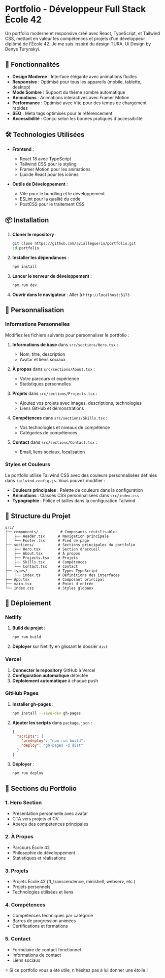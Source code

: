 # Portfolio - Développeur Full Stack École 42

Un portfolio moderne et responsive créé avec React, TypeScript, et Tailwind CSS, mettant en valeur les compétences et projets d'un développeur diplômé de l'École 42. Je me suis inspiré du design TURA. UI Design by Denys Turynskyi.

## 🚀 Fonctionnalités

- **Design Moderne** : Interface élégante avec animations fluides
- **Responsive** : Optimisé pour tous les appareils (mobile, tablette, desktop)
- **Mode Sombre** : Support du thème sombre automatique
- **Animations** : Animations interactives avec Framer Motion
- **Performance** : Optimisé avec Vite pour des temps de chargement rapides
- **SEO** : Meta tags optimisés pour le référencement
- **Accessibilité** : Conçu selon les bonnes pratiques d'accessibilité

## 🛠️ Technologies Utilisées

- **Frontend** :
  - React 18 avec TypeScript
  - Tailwind CSS pour le styling
  - Framer Motion pour les animations
  - Lucide React pour les icônes

- **Outils de Développement** :
  - Vite pour le bundling et le développement
  - ESLint pour la qualité du code
  - PostCSS pour le traitement CSS

## 📦 Installation

1. **Cloner le repository** :
   ```bash
   git clone https://github.com/avialleguerin/portfolio.git
   cd portfolio
   ```

2. **Installer les dépendances** :
   ```bash
   npm install
   ```

3. **Lancer le serveur de développement** :
   ```bash
   npm run dev
   ```

4. **Ouvrir dans le navigateur** :
   Aller à `http://localhost:5173`

## 🎨 Personnalisation

### Informations Personnelles

Modifiez les fichiers suivants pour personnaliser le portfolio :

1. **Informations de base** dans `src/sections/Hero.tsx` :
   - Nom, titre, description
   - Avatar et liens sociaux

2. **À propos** dans `src/sections/About.tsx` :
   - Votre parcours et expérience
   - Statistiques personnelles

3. **Projets** dans `src/sections/Projects.tsx` :
   - Ajoutez vos projets avec images, descriptions, technologies
   - Liens GitHub et démonstrations

4. **Compétences** dans `src/sections/Skills.tsx` :
   - Vos technologies et niveaux de compétence
   - Catégories de compétences

5. **Contact** dans `src/sections/Contact.tsx` :
   - Email, liens sociaux, localisation

### Styles et Couleurs

Le portfolio utilise Tailwind CSS avec des couleurs personnalisées définies dans `tailwind.config.js`. Vous pouvez modifier :

- **Couleurs principales** : Palette de couleurs dans la configuration
- **Animations** : Classes CSS personnalisées dans `src/index.css`
- **Typographie** : Police et tailles dans la configuration Tailwind

## 📂 Structure du Projet

```
src/
├── components/          # Composants réutilisables
│   ├── Header.tsx      # Navigation principale
│   └── Footer.tsx      # Pied de page
├── sections/           # Sections principales du portfolio
│   ├── Hero.tsx        # Section d'accueil
│   ├── About.tsx       # À propos
│   ├── Projects.tsx    # Projets
│   ├── Skills.tsx      # Compétences
│   └── Contact.tsx     # Contact
├── types/              # Types TypeScript
│   └── index.ts        # Définitions des interfaces
├── App.tsx             # Composant principal
├── main.tsx            # Point d'entrée
└── index.css           # Styles globaux
```

## 🚀 Déploiement

### Netlify

1. **Build du projet** :
   ```bash
   npm run build
   ```

2. **Déployer** sur Netlify en glissant le dossier `dist`

### Vercel

1. **Connecter le repository** GitHub à Vercel
2. **Configuration automatique** détectée
3. **Déploiement automatique** à chaque push

### GitHub Pages

1. **Installer gh-pages** :
   ```bash
   npm install --save-dev gh-pages
   ```

2. **Ajouter les scripts** dans `package.json` :
   ```json
   {
     "scripts": {
       "predeploy": "npm run build",
       "deploy": "gh-pages -d dist"
     }
   }
   ```

3. **Déployer** :
   ```bash
   npm run deploy
   ```

## 📱 Sections du Portfolio

### 1. Hero Section
- Présentation personnelle avec avatar
- CTA vers projets et CV
- Aperçu des compétences principales

### 2. À Propos
- Parcours École 42
- Philosophie de développement
- Statistiques et réalisations

### 3. Projets
- Projets École 42 (ft_transcendence, minishell, webserv, etc.)
- Projets personnels
- Technologies utilisées et liens

### 4. Compétences
- Compétences techniques par catégorie
- Barres de progression animées
- Certifications et formations

### 5. Contact
- Formulaire de contact fonctionnel
- Informations de contact
- Liens sociaux

⭐ Si ce portfolio vous a été utile, n'hésitez pas à lui donner une étoile !
